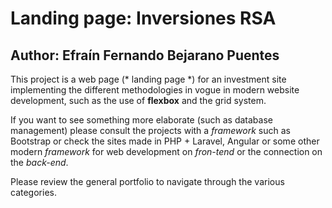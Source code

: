 # Landing page: Inversiones RSA
## Author: Efraín Fernando Bejarano Puentes

This project is a web page (* landing page *) for an investment site implementing the different methodologies in vogue in modern website development, such as the use of **flexbox** and the grid system.<br>

If you want to see something more elaborate (such as database management) please consult the projects with a *framework* such as Bootstrap or check the sites made in PHP + Laravel, Angular or some other modern *framework* for web development on *fron-tend* or the connection on the *back-end*. <br>

Please review the general portfolio to navigate through the various categories.
